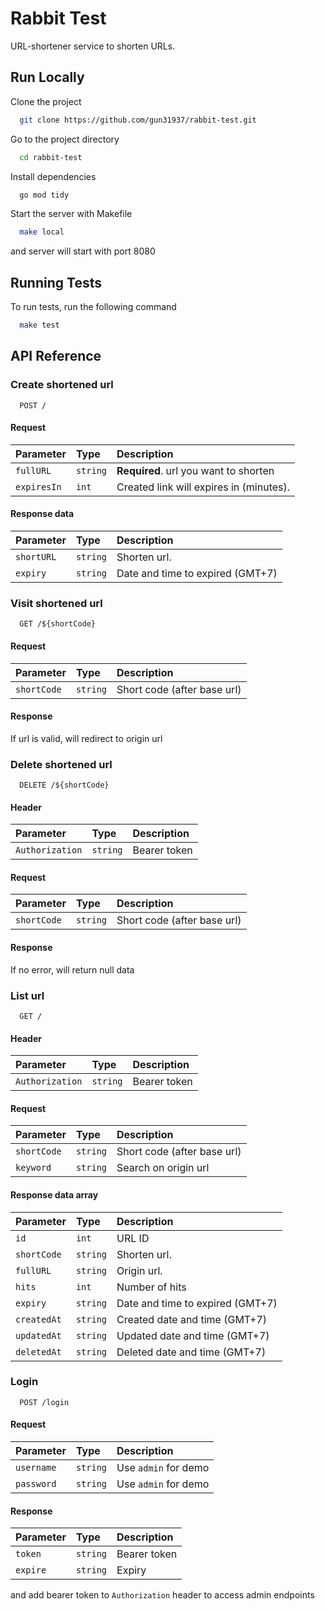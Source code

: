 
# Rabbit Test

URL-shortener service to shorten URLs.
## Run Locally

Clone the project

```bash
  git clone https://github.com/gun31937/rabbit-test.git
```

Go to the project directory

```bash
  cd rabbit-test
```

Install dependencies

```bash
  go mod tidy
```

Start the server with Makefile

```bash
  make local
```

and server will start with port 8080
## Running Tests

To run tests, run the following command

```bash
  make test
```
## API Reference

### Create shortened url

```http
  POST /
```
#### Request
| Parameter   | Type     | Description                             |
| :---------- | :------- | :-------------------------------------- |
| `fullURL`   | `string` | **Required**. url you want to shorten   |
| `expiresIn` | `int`    | Created link will expires in (minutes). |

#### Response data
| Parameter  | Type     | Description                      |
| :--------- | :------- | :------------------------------- |
| `shortURL` | `string` | Shorten url.                     |
| `expiry`   | `string` | Date and time to expired (GMT+7) |

### Visit shortened url

```http
  GET /${shortCode}
```
#### Request
| Parameter    | Type     | Description                       |
| :----------- | :------- | :-------------------------------- |
| `shortCode`  | `string` | Short code (after base url)       |

#### Response
If url is valid, will redirect to origin url

### Delete shortened url

```http
  DELETE /${shortCode}
```
#### Header
| Parameter       | Type     | Description                       |
| :-------------- | :------- | :-------------------------------- |
| `Authorization` | `string` | Bearer token                      |

#### Request
| Parameter    | Type     | Description                       |
| :----------- | :------- | :-------------------------------- |
| `shortCode`  | `string` | Short code (after base url)       |

#### Response
If no error, will return null data

### List url

```http
  GET /
```
#### Header
| Parameter       | Type     | Description                       |
| :-------------- | :------- | :-------------------------------- |
| `Authorization` | `string` | Bearer token                      |

#### Request
| Parameter    | Type     | Description                       |
| :----------- | :------- | :-------------------------------- |
| `shortCode`  | `string` | Short code (after base url)       |
| `keyword`    | `string` | Search on origin url              |

#### Response data array
| Parameter   | Type     | Description                      |
| :---------- | :------- | :------------------------------- |
| `id`        | `int`    | URL ID                           |
| `shortCode` | `string` | Shorten url.                     |
| `fullURL`   | `string` | Origin url.                      |
| `hits`      | `int`    | Number of hits                   |
| `expiry`    | `string` | Date and time to expired (GMT+7) |
| `createdAt` | `string` | Created date and time (GMT+7)    |
| `updatedAt` | `string` | Updated date and time (GMT+7)    |
| `deletedAt` | `string` | Deleted date and time (GMT+7)    |

### Login

```http
  POST /login
```

#### Request
| Parameter    | Type     | Description                       |
| :----------- | :------- | :-------------------------------- |
| `username`   | `string` | Use `admin` for demo              |
| `password`   | `string` | Use `admin` for demo              |

#### Response
| Parameter   | Type     | Description                      |
| :---------- | :------- | :------------------------------- |
| `token`     | `string` | Bearer token                     |
| `expire`    | `string` | Expiry                           |

and add bearer token to `Authorization` header to access admin endpoints